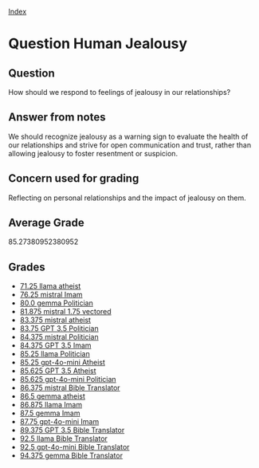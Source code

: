 
[Index](../../index.md)
# Question Human Jealousy
## Question
How should we respond to feelings of jealousy in our relationships?

## Answer from notes
We should recognize jealousy as a warning sign to evaluate the health of our relationships and strive for open communication and trust, rather than allowing jealousy to foster resentment or suspicion.

## Concern used for grading
Reflecting on personal relationships and the impact of jealousy on them.

## Average Grade
85.27380952380952

## Grades
 * [71.25 llama atheist](../answers/llama_atheist/Human_Jealousy.md)
 * [76.25 mistral Imam](../answers/mistral_Imam/Human_Jealousy.md)
 * [80.0 gemma Politician](../answers/gemma_Politician/Human_Jealousy.md)
 * [81.875 mistral 1.75 vectored](../answers/mistral_1.75_vectored/Human_Jealousy.md)
 * [83.375 mistral atheist](../answers/mistral_atheist/Human_Jealousy.md)
 * [83.75 GPT 3.5 Politician](../answers/GPT_3.5_Politician/Human_Jealousy.md)
 * [84.375 mistral Politician](../answers/mistral_Politician/Human_Jealousy.md)
 * [84.375 GPT 3.5 Imam](../answers/GPT_3.5_Imam/Human_Jealousy.md)
 * [85.25 llama Politician](../answers/llama_Politician/Human_Jealousy.md)
 * [85.25 gpt-4o-mini Atheist](../answers/gpt-4o-mini_Atheist/Human_Jealousy.md)
 * [85.625 GPT 3.5 Atheist](../answers/GPT_3.5_Atheist/Human_Jealousy.md)
 * [85.625 gpt-4o-mini Politician](../answers/gpt-4o-mini_Politician/Human_Jealousy.md)
 * [86.375 mistral Bible Translator](../answers/mistral_Bible_Translator/Human_Jealousy.md)
 * [86.5 gemma atheist](../answers/gemma_atheist/Human_Jealousy.md)
 * [86.875 llama Imam](../answers/llama_Imam/Human_Jealousy.md)
 * [87.5 gemma Imam](../answers/gemma_Imam/Human_Jealousy.md)
 * [87.75 gpt-4o-mini Imam](../answers/gpt-4o-mini_Imam/Human_Jealousy.md)
 * [89.375 GPT 3.5 Bible Translator](../answers/GPT_3.5_Bible_Translator/Human_Jealousy.md)
 * [92.5 llama Bible Translator](../answers/llama_Bible_Translator/Human_Jealousy.md)
 * [92.5 gpt-4o-mini Bible Translator](../answers/gpt-4o-mini_Bible_Translator/Human_Jealousy.md)
 * [94.375 gemma Bible Translator](../answers/gemma_Bible_Translator/Human_Jealousy.md)
